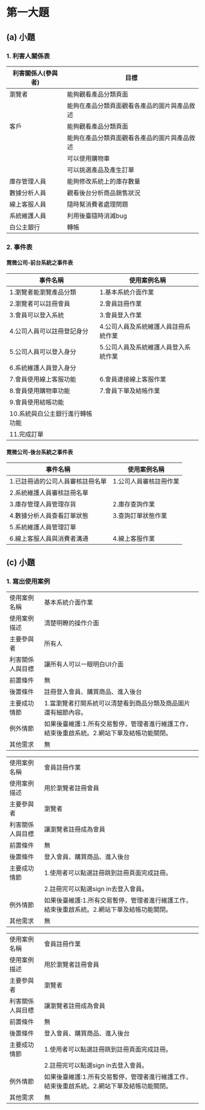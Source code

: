 # 第一大題 
## (a) 小題
### 1. 利害人關係表
|利害關係人(參與者)|目標|
|--|--|
|瀏覽者|能夠觀看產品分類頁面|
||能夠在產品分類頁面觀看各產品的圖片與產品敘述|
|客戶|能夠觀看產品分類頁面|
||能夠在產品分類頁面觀看各產品的圖片與產品敘述|
||可以使用購物車|
||可以挑選產品及產生訂單|
|庫存管理人員|能夠修改系統上的庫存數量|
|數據分析人員|觀看後台分析商品銷售狀況|
|線上客服人員|隨時幫消費者處理問題|
|系統維護人員|利用後臺隨時消滅bug|
|白公主銀行|轉帳|

### 2. 事件表
#### 霓微公司-前台系統之事件表
|事件名稱|使用案例名稱|
|--|--|
|1.瀏覽者能瀏覽產品分類|1.基本系統介面作業|
|2.瀏覽者可以註冊會員|2.會員註冊作業|
|3.會員可以登入系統|3.會員登入作業|
|4.公司人員可以註冊登記身分|4.公司人員及系統維護人員註冊系統作業|
|5.公司人員可以登入身分|5.公司人員及系統維護人員登入系統作業|
|6.系統維護人員登入身分||
|7.會員使用線上客服功能|6.會員連接線上客服作業|
|8.會員使用購物車功能|7.會員下單及結帳作業|
|9.會員使用結帳功能||
|10.系統與白公主銀行進行轉帳功能||
|11.完成訂單||

#### 霓微公司-後台系統之事件表
|事件名稱|使用案例名稱|
|--|--|
|1.已註冊過的公司人員審核註冊名單|1.公司人員審核註冊作業|
|2.系統維護人員審核註冊名單||
|3.庫存管理人員管理存貨|2.庫存查詢作業|
|4.數據分析人員查看訂單狀態|3.查詢訂單狀態作業|
|5.系統維護人員管理訂單||
|6.線上客服人員與消費者溝通|4.線上客服作業|


## (c) 小題
### 1. 寫出使用案例
|||
|--|--|
|使用案例名稱|基本系統介面作業|
|使用案例描述|清楚明瞭的操作介面|
|主要參與者|所有人|
|利害關係人與目標|讓所有人可以一眼明白UI介面|
|前置條件|無|
|後置條件|註冊登入會員、購買商品、進入後台|
|主要成功情節|1.當瀏覽者打開系統可以清楚看到商品分類及商品圖片還有細節內容。|
|例外情節|如果後臺維護:1.所有交易暫停，管理者進行維護工作，結束後重啟系統。2.網站下單及結帳功能關閉。|
|其他需求|無|

|||
|--|--|
|使用案例名稱|會員註冊作業|
|使用案例描述|用於瀏覽者註冊會員|
|主要參與者|瀏覽者|
|利害關係人與目標|讓瀏覽者註冊成為會員|
|前置條件|無|
|後置條件|登入會員、購買商品、進入後台|
|主要成功情節|1.使用者可以點選註冊跳到註冊頁面完成註冊。|
||2.註冊完可以點選sign in去登入會員。|
|例外情節|如果後臺維護:1.所有交易暫停，管理者進行維護工作，結束後重啟系統。2.網站下單及結帳功能關閉。|
|其他需求|無|


|||
|--|--|
|使用案例名稱|會員註冊作業|
|使用案例描述|用於瀏覽者註冊會員|
|主要參與者|瀏覽者|
|利害關係人與目標|讓瀏覽者註冊成為會員|
|前置條件|無|
|後置條件|登入會員、購買商品、進入後台|
|主要成功情節|1.使用者可以點選註冊跳到註冊頁面完成註冊。|
||2.註冊完可以點選sign in去登入會員。|
|例外情節|如果後臺維護:1.所有交易暫停，管理者進行維護工作，結束後重啟系統。2.網站下單及結帳功能關閉。|
|其他需求|無|